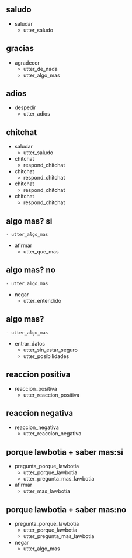 ## saludo
* saludar
    - utter_saludo

## gracias
* agradecer
    - utter_de_nada
    - utter_algo_mas

## adios
* despedir
    - utter_adios

## chitchat
* saludar
    - utter_saludo
* chitchat
    - respond_chitchat
* chitchat
    - respond_chitchat
* chitchat
    - respond_chitchat
* chitchat
    - respond_chitchat

## algo mas? si
    - utter_algo_mas
* afirmar
    - utter_que_mas

## algo mas? no
    - utter_algo_mas
* negar
    - utter_entendido

## algo mas?
    - utter_algo_mas
* entrar_datos
    - utter_sin_estar_seguro
    - utter_posibilidades

## reaccion positiva
* reaccion_positiva
    - utter_reaccion_positiva

## reaccion negativa
* reaccion_negativa
    - utter_reaccion_negativa

## porque lawbotia + saber mas:si
* pregunta_porque_lawbotia
    - utter_porque_lawbotia
    - utter_pregunta_mas_lawbotia
* afirmar
    - utter_mas_lawbotia

## porque lawbotia + saber mas:no
* pregunta_porque_lawbotia
    - utter_porque_lawbotia
    - utter_pregunta_mas_lawbotia
* negar
    - utter_algo_mas